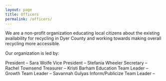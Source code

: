 ```yaml
---
layout: page
title: Officers
permalink: /officers/
---
```

We are a non-profit organization educating local citizens about the existing availability for
recycling in Dyer County and working towards making overall recycling more accessible.

Our organization is led by:

President – Sara Wolfe
Vice President – Stefania Wheeler
Secretary – Rachel Townsend
Treasurer – Kristi Barham
Education Team Leader – 
Growth Team Leader – Savannah Gulyas
Inform/Publicize Team Leader – 
